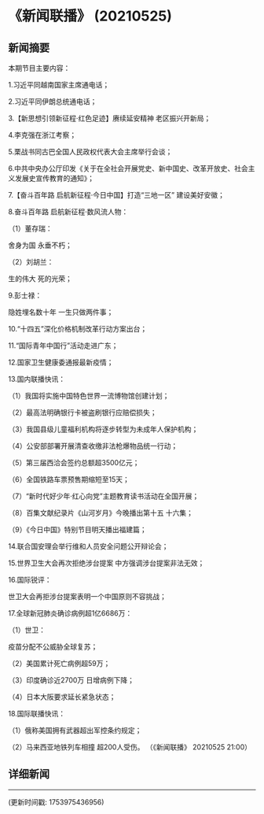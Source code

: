 # 《新闻联播》 (20210525)

## 新闻摘要

本期节目主要内容：


1.习近平同越南国家主席通电话；


2.习近平同伊朗总统通电话；


3.【新思想引领新征程·红色足迹】赓续延安精神 老区振兴开新局；


4.李克强在浙江考察；


5.栗战书同古巴全国人民政权代表大会主席举行会谈；


6.中共中央办公厅印发《关于在全社会开展党史、新中国史、改革开放史、社会主义发展史宣传教育的通知》；


7.【奋斗百年路 启航新征程·今日中国】打造“三地一区” 建设美好安徽；


8.奋斗百年路 启航新征程·数风流人物：


（1）董存瑞：

舍身为国 永垂不朽；


（2）刘胡兰：

生的伟大 死的光荣；


9.彭士禄：

隐姓埋名数十年 一生只做两件事；


10.“十四五”深化价格机制改革行动方案出台；


11.“国际青年中国行”活动走进广东；


12.国家卫生健康委通报最新疫情；


13.国内联播快讯：


（1）我国将实施中国特色世界一流博物馆创建计划；


（2）最高法明确银行卡被盗刷银行应赔偿损失；


（3）我国县级儿童福利机构将逐步转型为未成年人保护机构；


（4）公安部部署开展清查收缴非法枪爆物品统一行动；


（5）第三届西洽会签约总额超3500亿元；


（6）全国铁路车票预售期缩短至15天；


（7）“新时代好少年·红心向党”主题教育读书活动在全国开展；


（8）百集文献纪录片《山河岁月》今晚播出第十五 十六集；


（9）《今日中国》特别节目明天播出福建篇；


14.联合国安理会举行维和人员安全问题公开辩论会；


15.世界卫生大会再次拒绝涉台提案 中方强调涉台提案非法无效；


16.国际锐评：

世卫大会再拒涉台提案表明一个中国原则不容挑战；


17.全球新冠肺炎确诊病例超1亿6686万：


（1）世卫：

疫苗分配不公威胁全球复苏；


（2）美国累计死亡病例超59万；


（3）印度确诊近2700万 日增病例下降；


（4）日本大阪要求延长紧急状态；


18.国际联播快讯：


（1）俄称美国拥有武器超出军控条约规定；


（2）马来西亚地铁列车相撞 超200人受伤。
（《新闻联播》 20210525 21:00）

## 详细新闻

---

(更新时间戳: 1753975436956)

